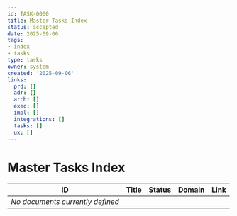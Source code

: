 ```yaml
---
id: TASK-0000
title: Master Tasks Index
status: accepted
date: 2025-09-06
tags:
- index
- tasks
type: tasks
owner: system
created: '2025-09-06'
links:
  prd: []
  adr: []
  arch: []
  exec: []
  impl: []
  integrations: []
  tasks: []
  ux: []
---
```


# Master Tasks Index

| ID | Title | Status | Domain | Link |
|---|---|---|---|---|
| *No documents currently defined* |  |  |  |  |
